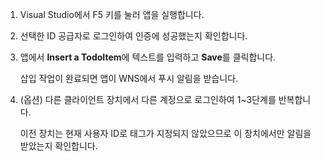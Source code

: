 
1. Visual Studio에서 F5 키를 눌러 앱을 실행합니다.

2. 선택한 ID 공급자로 로그인하여 인증에 성공했는지 확인합니다.

3. 앱에서 **Insert a TodoItem**에 텍스트를 입력하고 **Save**를 클릭합니다.

   	삽입 작업이 완료되면 앱이 WNS에서 푸시 알림을 받습니다.

4. (옵션) 다른 클라이언트 장치에서 다른 계정으로 로그인하여 1~3단계를 반복합니다.

	이전 장치는 현재 사용자 ID로 태그가 지정되지 않았으므로 이 장치에서만 알림을 받았는지 확인합니다.

<!---HONumber=July15_HO3-->